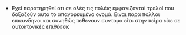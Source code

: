 - Εχεί παρατηρηθεί οτι σε ολές τις πολέις εμφανιζονταί τρελοί που δοξαζούν αυτο το απαγορευμένο ονομά. Ειναι παρα πολλοι επικυνδηνοι και συνηθώς πεθενουν  συντομα είτε στην πείρα είτε σε αυτοκτονικές επιθέσεις